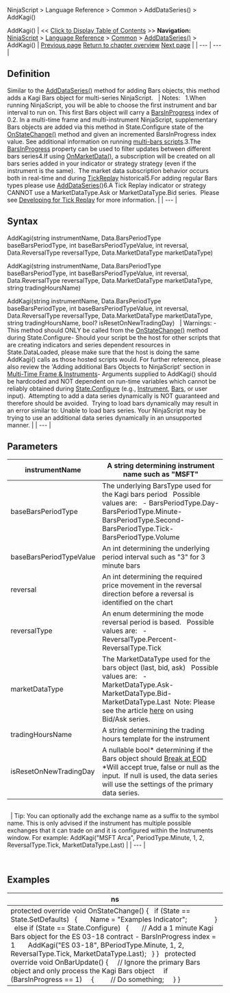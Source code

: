 ﻿
NinjaScript > Language Reference > Common > AddDataSeries() > AddKagi()

AddKagi()
| << [Click to Display Table of Contents](addkagi.md) >> **Navigation:**     [NinjaScript](ninjascript.md) > [Language Reference](language_reference_wip.md) > [Common](common.md) > [AddDataSeries()](adddataseries.md) > AddKagi() | [Previous page](addheikenashi.md) [Return to chapter overview](adddataseries.md) [Next page](addlinebreak.md) |
| --- | --- |
## Definition
Similar to the [AddDataSeries()](adddataseries.md) method for adding Bars objects, this method adds a Kagi Bars object for multi-series NinjaScript.
 
| Notes:   1.When running NinjaScript, you will be able to choose the first instrument and bar interval to run on. This first Bars object will carry a [BarsInProgress](barsinprogress.md) index of 0.2. In a multi-time frame and multi-instrument NinjaScript, supplementary Bars objects are added via this method in State.Configure state of the [OnStateChange()](onstatechange.md) method and given an incremented BarsInProgress index value. See additional information on running [multi-bars scripts](multi-time_frame__instruments.md).3.The [BarsInProgress](barsinprogress.md) property can be used to filter updates between different bars series4.If using [OnMarketData()](onmarketdata.md), a subscription will be created on all bars series added in your indicator or strategy strategy (even if the instrument is the same).  The market data subscription behavior occurs both in real-time and during [TickReplay](developing_for__tick_replay.md) historical5.For adding regular Bars types please use [AddDataSeries()](adddataseries.md)6.A Tick Replay indicator or strategy CANNOT use a MarketDataType.Ask or MarketDataType.Bid series.  Please see [Developing for Tick Replay](developing_for__tick_replay.md) for more information. |
| --- |

## Syntax
AddKagi(string instrumentName, Data.BarsPeriodType baseBarsPeriodType, int baseBarsPeriodTypeValue, int reversal, Data.ReversalType reversalType, Data.MarketDataType marketDataType)  

AddKagi(string instrumentName, Data.BarsPeriodType baseBarsPeriodType, int baseBarsPeriodTypeValue, int reversal, Data.ReversalType reversalType, Data.MarketDataType marketDataType, string tradingHoursName)  

AddKagi(string instrumentName, Data.BarsPeriodType baseBarsPeriodType, int baseBarsPeriodTypeValue, int reversal, Data.ReversalType reversalType, Data.MarketDataType marketDataType, string tradingHoursName, bool? isResetOnNewTradingDay)
 
| Warnings:  - This method should ONLY be called from the [OnStateChange()](onstatechange.md) method during State.Configure- Should your script be the host for other scripts that are creating indicators and series dependent resources in State.DataLoaded, please make sure that the host is doing the same AddKagi() calls as those hosted scripts would. For further reference, please also review the 'Adding additional Bars Objects to NinjaScript' section in [Multi-Time Frame & Instruments](multi-time_frame__instruments.md)- Arguments supplied to AddKagi() should be hardcoded and NOT dependent on run-time variables which cannot be reliably obtained during [State.Configure](state.md) (e.g., [Instrument](instrument.md), [Bars](bars.md), or user input).  Attempting to add a data series dynamically is NOT guaranteed and therefore should be avoided.  Trying to load bars dynamically may result in an error similar to: Unable to load bars series. Your NinjaScript may be trying to use an additional data series dynamically in an unsupported manner. |
| --- |

## Parameters
| instrumentName | A string determining instrument name such as "MSFT" |
| --- | --- |
| baseBarsPeriodType | The underlying BarsType used for the Kagi bars period   Possible values are:   - BarsPeriodType.Day- BarsPeriodType.Minute- BarsPeriodType.Second- BarsPeriodType.Tick- BarsPeriodType.Volume |
| baseBarsPeriodTypeValue | An int determining the underlying period interval such as "3" for 3 minute bars |
| reversal | An int determining the required price movement in the reversal direction before a reversal is identified on the chart |
| reversalType | An enum determining the mode reversal period is based.   Possible values are:   - ReversalType.Percent- ReversalType.Tick |
| marketDataType | The MarketDataType used for the bars object (last, bid, ask)   Possible values are:   - MarketDataType.Ask- MarketDataType.Bid- MarketDataType.Last  Note: Please see the article [here](using_historical_bid_ask_serie.md) on using Bid/Ask series. |
| tradingHoursName | A string determining the trading hours template for the instrument |
| isResetOnNewTradingDay | A nullable bool* determining if the Bars object should [Break at EOD](break_at_eod.md)   *Will accept true, false or null as the input.  If null is used, the data series will use the settings of the primary data series. |

## 
 
| Tip: You can optionally add the exchange name as a suffix to the symbol name. This is only advised if the instrument has multiple possible exchanges that it can trade on and it is configured within the Instruments window. For example: AddKagi("MSFT Arca", PeriodType.Minute, 1, 2, ReversalType.Tick, MarketDataType.Last) |
| --- |

 
## 
## Examples
| ns |
| --- |
| protected override void OnStateChange() {    if (State == State.SetDefaults)    {        Name = "Examples Indicator";                }    else if (State == State.Configure)    {        // Add a 1 minute Kagi Bars object for the ES 03-18 contract - BarsInProgress index = 1         AddKagi("ES 03-18", BPeriodType.Minute, 1, 2, ReversalType.Tick, MarketDataType.Last);    } }    protected override void OnBarUpdate()  {       // Ignore the primary Bars object and only process the Kagi Bars object       if (BarsInProgress == 1)      {          // Do something;      } } |
